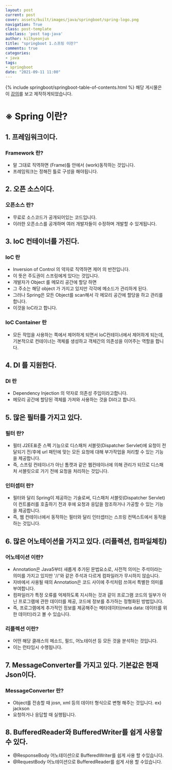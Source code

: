 ```yaml
---
layout: post
current: post
cover: assets/built/images/java/springboot/spring-logo.png
navigation: True
class: post-template
subclass: 'post tag-java'
author: kilhyeonjun
title: "springboot 1.스프링 이란?"
comments: true
categories:
- java
tags:
- springboot
date: "2021-09-11 11:00"
---
```

{% include springboot/springboot-table-of-contents.html %}
해당 게시물은 이 [강의](https://edu.goorm.io/learn/lecture/24604/스프링부트-개념정리)를 보고 제작하게되었습니다.
# ※ Spring 이란?

## 1. 프레임워크이다.  

### Framework 란?  
- 말 그대로 직역하면 (Frame)틀 안에서 (work)동작하는 것입니다.
- 프레임워크는 정해진 틀로 구성을 해야됩니다.

## 2. 오픈 소스이다.

### 오픈소스 란?  
- 무료로 소스코드가 공개되어있는 코드입니다.  
- 이러한 오픈소스를 공개하며 여러 개발자들이 수정하며 개발할 수 있게됩니다.

## 3. IoC 컨테이너를 가진다.

### IoC 란
- Inversion of Control 의 약자로 직역하면 제어 의 반전입니다.  
- 이 뜻은 주도권이 스프링에게 있다는 것입니다.  
- 개발자가 Object 를 메모리 공간에 할당 하면  
- 그 주소는 해당 object 가 가지고 있지만 각각에 메소드가 관리하게 된다.  
- 그러나 Spring은 모든 Object를 scan해서 각 메모리 공간에 할당을 하고 관리를 합니다.  
- 이것을 IoC라고 합니다.

### IoC Container 란
- 모든 작업을 사용하는 쪽에서 제어하게 되면서 IoC컨테이너에서 제어하게 되는데,   
 기본적으로 컨테이너는 객체를 생성하고 객체간의 의존성을 이어주는 역할을 합니다.

## 4. DI 를 지원한다.

### DI 란
- Dependency Injection 의 약자로 의존성 주입이라고합니다.
- 메모리 공간에 할당된 객체를 가져와 사용하는 것을 DI라고 합니다.

## 5. 많은 필터를 가지고 있다.

### 필터 란?
- 필터 J2EE표준 스펙 기능으로 디스패처 서블릿(Dispatcher Servlet)에 요청이 전달되기 전/후에 url 패턴에 맞는 모든 요청에 대해 부가작업을 처리할 수 있는 기능을 제공합니다.   
- 즉, 스프링 컨테이너가 아닌 톰캣과 같은 웹컨테이너에 의해 관리가 되므로 디스패처 서블릿으로 가기 전에 요청을 처리하는 것입니다.

### 인터셉터 란?
- 필터와 달리 Spring이 제공하는 기술로써, 디스패처 서블릿(Dispatcher Servlet)이 컨트롤러를 호출하기 전과 후에 요청과 응답을 참조하거나 가공할 수 있는 기능을 제공합니다.   
- 즉, 웹 컨테이너에서 동작하는 필터와 달리 인터셉터는 스프링 컨텍스트에서 동작을 하는 것입니다.

## 6. 많은 어노테이션을 가지고 있다. (리플렉션, 컴파일체킹)

### 어노테이션 이란?
- Annotation은 Java5부터 새롭게 추가된 문법요소로, 사전적 의미는 주석이라는 의미를 가지고 있지만 
'//'와 같은 주석과 다르게 컴파일러가 무시하지 않습니다.
- 자바에서 사용될 때의 Annotation은 코드 사이에 주석처럼 쓰여서 특별한 의미를 부여합니다.  
- 컴파일러가 특정 오류를 억제하도록 지시하는 것과 같이 프로그램 코드의 일부가 아닌 프로그램에 관한 데이터를 제공, 코드에 정보를 추가하는 정형화된 방법입니다.  
- 즉, 프로그램에게 추가적인 정보를 제공해주는 메타데이터(meta data: 데이터를 위한 데이터)라고 볼 수 있습니다.

### 리플렉션 이란?
- 어떤 해당 클래스의 메소드, 필드, 어노테이션 등 모든 것을 분석하는 것입니다.  
- 이는 런타임시 수행됩니다.

## 7. MessageConverter를 가지고 있다. 기본값은 현재 Json이다.

### MessageConverter 란?
- Object를 전송할 때 josn, xml 등의 데이터 형식으로 변형 해주는 것입니다. ex) jackson
- 요청하거나 응답할 때 실행됩니다.

## 8. BufferedReader와 BufferedWriter를 쉽게 사용할 수 있다.
- @ResponseBody 어노테이션으로 BufferedWriter를 쉽게 사용 할 수있습니다.
- @RequestBody 어노테이션으로 BufferedReader를 쉽게 사용 할 수있습니다.